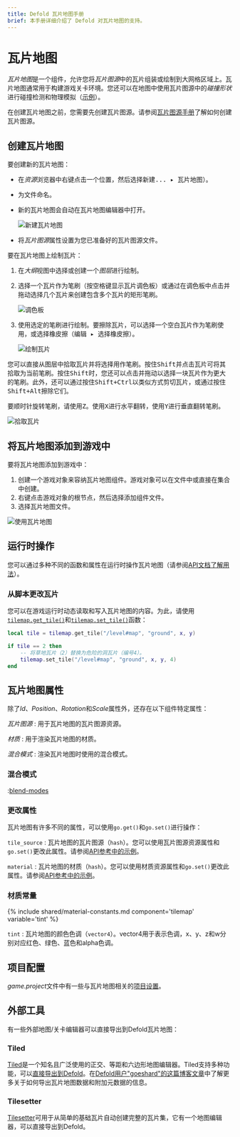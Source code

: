```yaml
---
title: Defold 瓦片地图手册
brief: 本手册详细介绍了 Defold 对瓦片地图的支持。
---
```


# 瓦片地图

*瓦片地图*是一个组件，允许您将*瓦片图源*中的瓦片组装或绘制到大网格区域上。瓦片地图通常用于构建游戏关卡环境。您还可以在地图中使用瓦片图源中的*碰撞形状*进行碰撞检测和物理模拟（[示例](/examples/tilemap/collisions/)）。

在创建瓦片地图之前，您需要先创建瓦片图源。请参阅[瓦片图源手册](/manuals/tilesource)了解如何创建瓦片图源。

## 创建瓦片地图

要创建新的瓦片地图：

- 在*资源*浏览器中<kbd>右键点击</kbd>一个位置，然后选择<kbd>新建... ▸ 瓦片地图</kbd>）。
- 为文件命名。
- 新的瓦片地图会自动在瓦片地图编辑器中打开。

  ![新建瓦片地图](images/tilemap/tilemap.png)

- 将*瓦片图源*属性设置为您已准备好的瓦片图源文件。

要在瓦片地图上绘制瓦片：

1. 在*大纲*视图中选择或创建一个*图层*进行绘制。
2. 选择一个瓦片作为笔刷（按<kbd>空格键</kbd>显示瓦片调色板）或通过在调色板中点击并拖动选择几个瓦片来创建包含多个瓦片的矩形笔刷。

   ![调色板](images/tilemap/palette.png)

3. 使用选定的笔刷进行绘制。要擦除瓦片，可以选择一个空白瓦片作为笔刷使用，或选择橡皮擦（<kbd>编辑 ▸ 选择橡皮擦</kbd>）。

   ![绘制瓦片](images/tilemap/paint_tiles.png)

您可以直接从图层中拾取瓦片并将选择用作笔刷。按住<kbd>Shift</kbd>并点击瓦片可将其拾取为当前笔刷。按住<kbd>Shift</kbd>时，您还可以点击并拖动以选择一块瓦片作为更大的笔刷。此外，还可以通过按住<kbd>Shift+Ctrl</kbd>以类似方式剪切瓦片，或通过按住<kbd>Shift+Alt</kbd>擦除它们。

要顺时针旋转笔刷，请使用<kbd>Z</kbd>。使用<kbd>X</kbd>进行水平翻转，使用<kbd>Y</kbd>进行垂直翻转笔刷。

![拾取瓦片](images/tilemap/pick_tiles.png)

## 将瓦片地图添加到游戏中

要将瓦片地图添加到游戏中：

1. 创建一个游戏对象来容纳瓦片地图组件。游戏对象可以在文件中或直接在集合中创建。
2. 右键点击游戏对象的根节点，然后选择<kbd>添加组件文件</kbd>。
3. 选择瓦片地图文件。

![使用瓦片地图](images/tilemap/use_tilemap.png)

## 运行时操作

您可以通过多种不同的函数和属性在运行时操作瓦片地图（请参阅[API文档了解用法](/ref/tilemap/)）。

### 从脚本更改瓦片

您可以在游戏运行时动态读取和写入瓦片地图的内容。为此，请使用[`tilemap.get_tile()`](/ref/tilemap/#tilemap.get_tile)和[`tilemap.set_tile()`](/ref/tilemap/#tilemap.set_tile)函数：

```lua
local tile = tilemap.get_tile("/level#map", "ground", x, y)

if tile == 2 then
    -- 将草地瓦片（2）替换为危险的洞瓦片（编号4）。
    tilemap.set_tile("/level#map", "ground", x, y, 4)
end
```

## 瓦片地图属性

除了*Id*、*Position*、*Rotation*和*Scale*属性外，还存在以下组件特定属性：

*瓦片图源*
: 用于瓦片地图的瓦片图源资源。

*材质*
: 用于渲染瓦片地图的材质。

*混合模式*
: 渲染瓦片地图时使用的混合模式。

### 混合模式
:[blend-modes](../shared/blend-modes.md)

### 更改属性

瓦片地图有许多不同的属性，可以使用`go.get()`和`go.set()`进行操作：

`tile_source`
: 瓦片地图的瓦片图源（`hash`）。您可以使用瓦片图源资源属性和`go.set()`更改此属性。请参阅[API参考中的示例](/ref/tilemap/#tile_source)。

`material`
: 瓦片地图的材质（`hash`）。您可以使用材质资源属性和`go.set()`更改此属性。请参阅[API参考中的示例](/ref/tilemap/#material)。

### 材质常量

{% include shared/material-constants.md component='tilemap' variable='tint' %}

`tint`
: 瓦片地图的颜色色调（`vector4`）。vector4用于表示色调，x、y、z和w分别对应红色、绿色、蓝色和alpha色调。

## 项目配置

*game.project*文件中有一些与瓦片地图相关的[项目设置](/manuals/project-settings#tilemap)。

## 外部工具

有一些外部地图/关卡编辑器可以直接导出到Defold瓦片地图：

### Tiled

[Tiled](https://www.mapeditor.org/)是一个知名且广泛使用的正交、等距和六边形地图编辑器。Tiled支持多种功能，可以[直接导出到Defold](https://doc.mapeditor.org/en/stable/manual/export-defold/)。在[Defold用户"goeshard"的这篇博客文章](https://goeshard.org/2025/01/01/using-tiled-object-layers-with-defold-tilemaps/)中了解更多关于如何导出瓦片地图数据和附加元数据的信息。

### Tilesetter

[Tilesetter](https://www.tilesetter.org/docs/exporting#defold)可用于从简单的基础瓦片自动创建完整的瓦片集，它有一个地图编辑器，可以直接导出到Defold。
